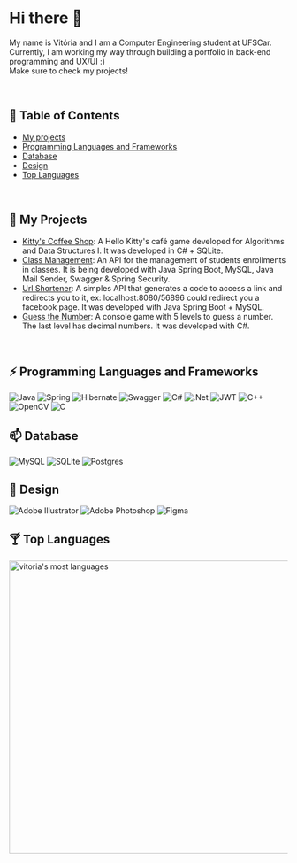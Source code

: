 ### <h1> Hi there 👋 </h1>

<p>My name is Vitória and I am a Computer Engineering student at UFSCar. Currently, I am working my way through building a portfolio in back-end programming and UX/UI :)<br>Make sure to check my projects!
</p>
<br>

## 🔭 Table of Contents

- [My projects](#-my-projects)
- [Programming Languages and Frameworks](#-programming-languages-and-frameworks)
- [Database](#-database)
- [Design](#-design)
- [Top Languages](#-top-languages)
<br>

## 🌱 My Projects

- [Kitty's Coffee Shop](https://github.com/vitorialira92/ProjetoAED1): A Hello Kitty's café game developed for Algorithms and Data Structures I. It was developed in C# + SQLite.
- [Class Management](https://github.com/vitorialira92/ClassManagement): An API for the management of students enrollments in classes. It is being developed with Java Spring Boot, MySQL, Java Mail Sender, Swagger & Spring Security.
- [Url Shortener](https://github.com/vitorialira92/UrlShortener): A simples API that generates a code to access a link and redirects you to it, ex: localhost:8080/56896 could redirect you a facebook page. It was developed with Java Spring Boot + MySQL.
- [Guess the Number](https://github.com/vitorialira92/GuessTheNumber): A console game with 5 levels to guess a number. The last level has decimal numbers. It was developed with C#.

<br>

## ⚡ Programming Languages and Frameworks

![Java](https://img.shields.io/badge/java-%23ED8B00.svg?style=for-the-badge&logo=openjdk&logoColor=white)
![Spring](https://img.shields.io/badge/spring-%236DB33F.svg?style=for-the-badge&logo=spring&logoColor=white)
![Hibernate](https://img.shields.io/badge/Hibernate-59666C?style=for-the-badge&logo=Hibernate&logoColor=white)
![Swagger](https://img.shields.io/badge/-Swagger-%23Clojure?style=for-the-badge&logo=swagger&logoColor=white)
![C#](https://img.shields.io/badge/c%23-%23239120.svg?style=for-the-badge&logo=c-sharp&logoColor=white)
![.Net](https://img.shields.io/badge/.NET-5C2D91?style=for-the-badge&logo=.net&logoColor=white)
![JWT](https://img.shields.io/badge/JWT-black?style=for-the-badge&logo=JSON%20web%20tokens)
![C++](https://img.shields.io/badge/c++-%2300599C.svg?style=for-the-badge&logo=c%2B%2B&logoColor=white)
![OpenCV](https://img.shields.io/badge/opencv-%23white.svg?style=for-the-badge&logo=opencv&logoColor=white)
![C](https://img.shields.io/badge/c-%2300599C.svg?style=for-the-badge&logo=c&logoColor=white)
<br>

## 📫 Database

![MySQL](https://img.shields.io/badge/mysql-%2300f.svg?style=for-the-badge&logo=mysql&logoColor=white)
![SQLite](https://img.shields.io/badge/sqlite-%2307405e.svg?style=for-the-badge&logo=sqlite&logoColor=white)
![Postgres](https://img.shields.io/badge/postgres-%23316192.svg?style=for-the-badge&logo=postgresql&logoColor=white)
<br>

## 🎉 Design

![Adobe Illustrator](https://img.shields.io/badge/adobe%20illustrator-%23FF9A00.svg?style=for-the-badge&logo=adobe%20illustrator&logoColor=white)
![Adobe Photoshop](https://img.shields.io/badge/adobe%20photoshop-%2331A8FF.svg?style=for-the-badge&logo=adobe%20photoshop&logoColor=white)
![Figma](https://img.shields.io/badge/figma-%23F24E1E.svg?style=for-the-badge&logo=figma&logoColor=white)
<br>

## 🍸 Top Languages

<p align="left">
<img width="530em" src="https://github-readme-stats.vercel.app/api/top-langs/?username=vitorialira92&layout=compact&theme=vision-friendly-dark" alt="vitoria's most languages"/>
</p>
